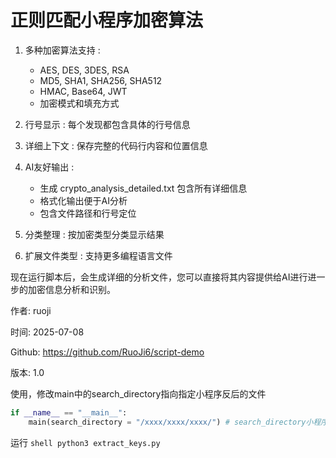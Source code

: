 # 正则匹配小程序加密算法
1. 多种加密算法支持 :
   - AES, DES, 3DES, RSA
   - MD5, SHA1, SHA256, SHA512
   - HMAC, Base64, JWT
   - 加密模式和填充方式
2. 行号显示 : 每个发现都包含具体的行号信息
3. 详细上下文 : 保存完整的代码行内容和位置信息
4. AI友好输出 :

   - 生成 crypto_analysis_detailed.txt 包含所有详细信息
   - 格式化输出便于AI分析
   - 包含文件路径和行号定位
5. 分类整理 : 按加密类型分类显示结果
6. 扩展文件类型 : 支持更多编程语言文件

现在运行脚本后，会生成详细的分析文件，您可以直接将其内容提供给AI进行进一步的加密信息分析和识别。

作者: ruoji

时间: 2025-07-08

Github: https://github.com/RuoJi6/script-demo

版本: 1.0

使用，修改main中的search_directory指向指定小程序反后的文件
```python
if __name__ == "__main__":
    main(search_directory = "/xxxx/xxxx/xxxx/") # search_directory小程序路径
```


运行
``shell
python3 extract_keys.py
``
